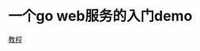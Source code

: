 # 一个go web服务的入门demo
[教程](https://github.com/astaxie/build-web-application-with-golang/blob/master/zh/preface.md)
